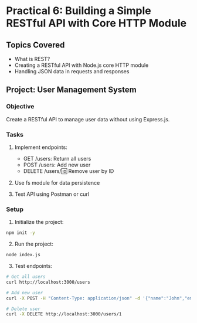# Practical 6: Building a Simple RESTful API with Core HTTP Module

## Topics Covered
- What is REST?
- Creating a RESTful API with Node.js core HTTP module
- Handling JSON data in requests and responses

## Project: User Management System

### Objective
Create a RESTful API to manage user data without using Express.js.

### Tasks
1. Implement endpoints:
   - GET /users: Return all users
   - POST /users: Add new user
   - DELETE /users/:id: Remove user by ID

2. Use fs module for data persistence

3. Test API using Postman or curl

### Setup
1. Initialize the project:
```bash
npm init -y
```

2. Run the project:
```bash
node index.js
```

3. Test endpoints:
```bash
# Get all users
curl http://localhost:3000/users

# Add new user
curl -X POST -H "Content-Type: application/json" -d '{"name":"John","email":"john@example.com"}' http://localhost:3000/users

# Delete user
curl -X DELETE http://localhost:3000/users/1
``` 